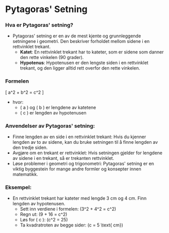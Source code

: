 # Pytagoras' Setning

### Hva er Pytagoras' setning?
- Pytagoras' setning er en av de mest kjente og grunnleggende setningene i geometri. Den beskriver forholdet mellom sidene i en rettvinklet trekant.
  - **Katet**: En rettvinklet trekant har to kateter, som er sidene som danner den rette vinkelen (90 grader).
  - **Hypotenus**: Hypotenusen er den lengste siden i en rettvinklet trekant, og den ligger alltid rett overfor den rette vinkelen.

### Formelen
\[ a^2 + b^2 = c^2 \]
- hvor:
  - \( a \) og \( b \) er lengdene av katetene
  - \( c \) er lengden av hypotenusen

### Anvendelser av Pytagoras' setning:
- Finne lengden av en side i en rettvinklet trekant: Hvis du kjenner lengden av to av sidene, kan du bruke setningen til å finne lengden av den tredje siden.
- Avgjøre om en trekant er rettvinklet: Hvis setningen gjelder for lengdene av sidene i en trekant, så er trekanten rettvinklet.
- Løse problemer i geometri og trigonometri: Pytagoras' setning er en viktig byggestein for mange andre formler og konsepter innen matematikk.

### Eksempel:
- En rettvinklet trekant har kateter med lengde 3 cm og 4 cm. Finn lengden av hypotenusen.
  - Sett inn verdiene i formelen: \(3^2 + 4^2 = c^2\)
  - Regn ut: \(9 + 16 = c^2\)
  - Løs for \( c \): \(c^2 = 25\)
  - Ta kvadratroten av begge sider: \(c = 5 \text{ cm}\)